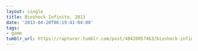 ```yaml
---
layout: single
title: Bioshock Infinite, 2013
date: '2013-04-20T06:19:41-04:00'
tags:
- game
tumblr_url: https://rapturer.tumblr.com/post/48428057463/bioshock-infinite-2013
---
```

